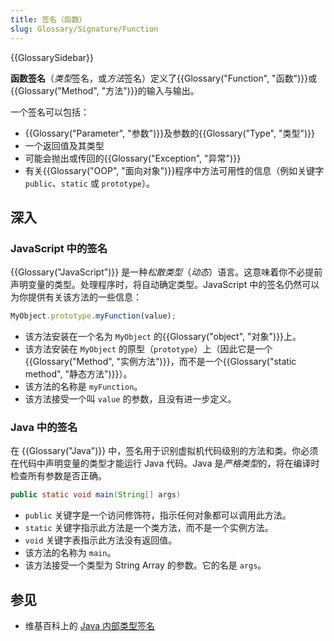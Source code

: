 ```yaml
---
title: 签名（函数）
slug: Glossary/Signature/Function
---
```


{{GlossarySidebar}}

**函数签名**（*类型*签名，或*方法*签名）定义了{{Glossary("Function", "函数")}}或{{Glossary("Method", "方法")}}的输入与输出。

一个签名可以包括：

- {{Glossary("Parameter", "参数")}}及参数的{{Glossary("Type", "类型")}}
- 一个返回值及其类型
- 可能会抛出或传回的{{Glossary("Exception", "异常")}}
- 有关{{Glossary("OOP", "面向对象")}}程序中方法可用性的信息（例如关键字 `public`、`static` 或 `prototype`）。

## 深入

### JavaScript 中的签名

{{Glossary("JavaScript")}} 是一种*松散类型*（_动态_）语言。这意味着你不必提前声明变量的类型。处理程序时，将自动确定类型。JavaScript 中的签名仍然可以为你提供有关该方法的一些信息：

```js
MyObject.prototype.myFunction(value);
```

- 该方法安装在一个名为 `MyObject` 的{{Glossary("object", "对象")}}上。
- 该方法安装在 `MyObject` 的原型（`prototype`）上（因此它是一个{{Glossary("Method", "实例方法")}}，而不是一个{{Glossary("static method", "静态方法")}}）。
- 该方法的名称是 `myFunction`。
- 该方法接受一个叫 `value` 的参数，且没有进一步定义。

### Java 中的签名

在 {{Glossary("Java")}} 中，签名用于识别虚拟机代码级别的方法和类。你必须在代码中声明变量的类型才能运行 Java 代码。Java 是*严格类型*的，将在编译时检查所有参数是否正确。

```java
public static void main(String[] args)
```

- `public` 关键字是一个访问修饰符，指示任何对象都可以调用此方法。
- `static` 关键字指示此方法是一个类方法，而不是一个实例方法。
- `void` 关键字表指示此方法没有返回值。
- 该方法的名称为 `main`。
- 该方法接受一个类型为 String Array 的参数。它的名是 `args`。

## 参见

- 维基百科上的 [Java 内部类型签名](https://zh.wikipedia.org/wiki/类型签名#Java)

